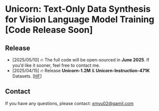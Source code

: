 # Unicorn: Text-Only Data Synthesis for Vision Language Model Training [Code Release Soon]

## Release

- [2025/05/10] 🔥 The full code will be open-sourced in **June 2025**. If you’d like it sooner, feel free to contact me.
- [2025/04/15] 🔥 Release **Unicorn-1.2M** & **Unicorn-Instruction-471K** Datasets. [[HF](https://huggingface.co/datasets/Yu2020/Unicorn)]


## Contact

If you have any questions, please contact: xmyu02@gamil.com
